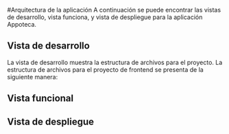 #Arquitectura de la aplicación
A continuación se puede encontrar las vistas de desarrollo, vista funciona, y vista de despliegue para la aplicación Appoteca.

## Vista de desarrollo
La vista de desarrollo muestra la estructura de archivos para el proyecto. La estructura de archivos para el proyecto de frontend se presenta de la siguiente manera:

## Vista funcional

## Vista de despliegue
